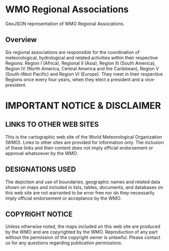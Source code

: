WMO Regional Associations
=========================

GeoJSON representation of WMO Regional Assocations.

Overview
---------

Six regional associations are responsible for the coordination of meteorological, hydrological and related activities within their respective Regions: Region I (Africa), Regional II (Asia), Region III (South America), Region IV (North America, Central America and the Caribbean), Region V (South-West Pacific) and Region VI (Europe). They meet in their respective Regions once every four years, when they elect a president and a vice-president. 

IMPORTANT NOTICE & DISCLAIMER
=============================

LINKS TO OTHER WEB SITES
------------------------

This is the cartographic web site of the World Meteorological  Organization (WMO). Links to other sites are provided for information only. The inclusion of these links and their content does not imply official endorsement or approval whatsoever by the WMO. 

DESIGNATIONS USED
-----------------

The depiction and use of boundaries, geographic names and related data shown on maps and included in lists, tables, documents, and databases on this web site are not warranted to be error free nor do they necessarily imply official endorsement or acceptance by the WMO.

COPYRIGHT NOTICE
----------------
Unless otherwise noted, the maps included on this web site are produced by the WMO and are copyrighted by the WMO. Reproduction of any part without the permission of the copyright owner is unlawful. Please contact us for any questions regarding publication permissions.
